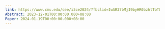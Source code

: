 ```yaml
---
link: https://www.cmu.edu/cee/i3ce2024/?fbclid=IwAR37bMjI9byHR0bzhtToT8qlKf6bA06AVwkGhYj4qGFgrZuxCQjighGhJZY
Abstract: 2023-12-01T00:00:00.000+08:00
Paper: 2024-01-19T00:00:00.000+08:00
---
```

